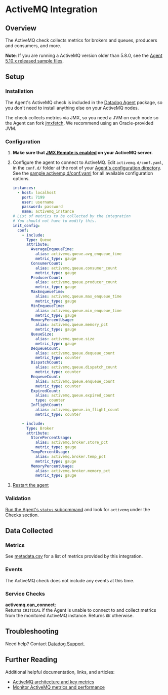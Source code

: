 # ActiveMQ Integration

## Overview

The ActiveMQ check collects metrics for brokers and queues, producers and consumers, and more.

**Note**: If you are running a ActiveMQ version older than 5.8.0, see the [Agent 5.10.x released sample files][110].

## Setup
### Installation

The Agent's ActiveMQ check is included in the [Datadog Agent][101] package, so you don't need to install anything else on your ActiveMQ nodes.

The check collects metrics via JMX, so you need a JVM on each node so the Agent can fork [jmxfetch][102]. We recommend using an Oracle-provided JVM.

### Configuration

1. **Make sure that [JMX Remote is enabled][103] on your ActiveMQ server.**
2. Configure the agent to connect to ActiveMQ. Edit `activemq.d/conf.yaml`, in the `conf.d/` folder at the root of your [Agent's configuration directory][111]. See the [sample activemq.d/conf.yaml][104] for all available configuration options.

      ```yaml
      instances:
        - host: localhost
          port: 7199
          user: username
          password: password
          name: activemq_instance
      # List of metrics to be collected by the integration
      # You should not have to modify this.
      init_config:
        conf:
          - include:
            Type: Queue
            attribute:
              AverageEnqueueTime:
                alias: activemq.queue.avg_enqueue_time
                metric_type: gauge
              ConsumerCount:
                alias: activemq.queue.consumer_count
                metric_type: gauge
              ProducerCount:
                alias: activemq.queue.producer_count
                metric_type: gauge
              MaxEnqueueTime:
                alias: activemq.queue.max_enqueue_time
                metric_type: gauge
              MinEnqueueTime:
                alias: activemq.queue.min_enqueue_time
                metric_type: gauge
              MemoryPercentUsage:
                alias: activemq.queue.memory_pct
                metric_type: gauge
              QueueSize:
                alias: activemq.queue.size
                metric_type: gauge
              DequeueCount:
                alias: activemq.queue.dequeue_count
                metric_type: counter
              DispatchCount:
                alias: activemq.queue.dispatch_count
                metric_type: counter
              EnqueueCount:
                alias: activemq.queue.enqueue_count
                metric_type: counter
              ExpiredCount:
                alias: activemq.queue.expired_count
                type: counter
              InFlightCount:
                alias: activemq.queue.in_flight_count
                metric_type: counter

          - include:
            Type: Broker
            attribute:
              StorePercentUsage:
                alias: activemq.broker.store_pct
                metric_type: gauge
              TempPercentUsage:
                alias: activemq.broker.temp_pct
                metric_type: gauge
              MemoryPercentUsage:
                alias: activemq.broker.memory_pct
                metric_type: gauge
      ```

3. [Restart the agent][109]

### Validation

[Run the Agent's `status` subcommand][105] and look for `activemq` under the Checks section.

## Data Collected
### Metrics
See [metadata.csv][112] for a list of metrics provided by this integration.

### Events
The ActiveMQ check does not include any events at this time.

### Service Checks
**activemq.can_connect**:  
Returns `CRITICAL` if the Agent is unable to connect to and collect metrics from the monitored ActiveMQ instance. Returns `OK` otherwise.

## Troubleshooting
Need help? Contact [Datadog Support][107].

## Further Reading
Additional helpful documentation, links, and articles:

* [ActiveMQ architecture and key metrics][113]
* [Monitor ActiveMQ metrics and performance][108]


[101]: https://app.datadoghq.com/account/settings#agent
[102]: https://github.com/DataDog/jmxfetch
[103]: https://activemq.apache.org/jmx.html
[104]: https://github.com/DataDog/integrations-core/blob/master/activemq/datadog_checks/activemq/data/conf.yaml.example
[105]: https://docs.datadoghq.com/agent/faq/agent-commands/#agent-status-and-information
[107]: https://docs.datadoghq.com/help/
[108]: https://www.datadoghq.com/blog/monitor-activemq-metrics-performance/
[109]: https://docs.datadoghq.com/agent/faq/agent-commands/#start-stop-restart-the-agent
[110]: https://raw.githubusercontent.com/DataDog/dd-agent/5.10.1/conf.d/activemq.yaml.example
[111]: https://docs.datadoghq.com/agent/faq/agent-configuration-files/#agent-configuration-directory
[112]: https://github.com/DataDog/integrations-core/blob/master/activemq/metadata.csv
[113]: https://www.datadoghq.com/blog/activemq-architecture-and-metrics/

